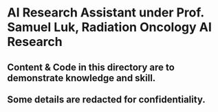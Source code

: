 # AI Research Assistant under Prof. Samuel Luk, Radiation Oncology AI Research
## Content & Code in this directory are to demonstrate knowledge and skill. <br> <br> Some details are redacted for confidentiality. 
